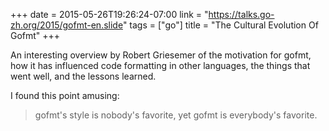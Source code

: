 +++
date = 2015-05-26T19:26:24-07:00
link = "https://talks.go-zh.org/2015/gofmt-en.slide"
tags = ["go"]
title = "The Cultural Evolution Of Gofmt"
+++

An interesting overview by Robert Griesemer of the motivation for gofmt, how it has influenced code formatting in other languages, the things that went well, and the lessons learned.

I found this point amusing:

>gofmt's style is nobody's favorite, yet gofmt is everybody's favorite.
